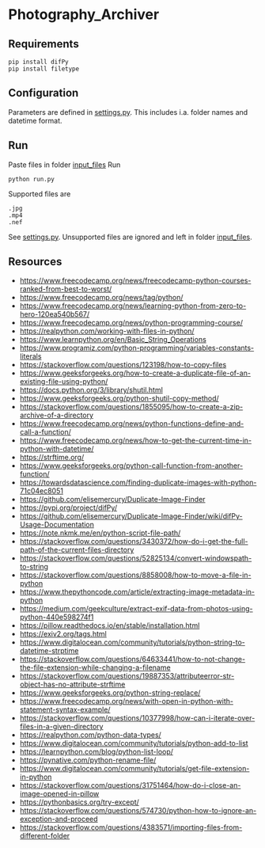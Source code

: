 # Photography_Archiver

## Requirements

```
pip install difPy
pip install filetype
```

## Configuration

Parameters are defined in [settings.py](./main/settings.py).
This includes i.a. folder names and datetime format.

## Run

Paste files in folder [input_files](./input_files/)
Run

```
python run.py
```

Supported files are

```
.jpg
.mp4
.nef
```
See [settings.py](./main/settings.py).
Unsupported files are ignored and left in folder [input_files](./input_files/).

## Resources

- https://www.freecodecamp.org/news/freecodecamp-python-courses-ranked-from-best-to-worst/
- https://www.freecodecamp.org/news/tag/python/
- https://www.freecodecamp.org/news/learning-python-from-zero-to-hero-120ea540b567/
- https://www.freecodecamp.org/news/python-programming-course/
- https://realpython.com/working-with-files-in-python/
- https://www.learnpython.org/en/Basic_String_Operations
- https://www.programiz.com/python-programming/variables-constants-literals
- https://stackoverflow.com/questions/123198/how-to-copy-files
- https://www.geeksforgeeks.org/how-to-create-a-duplicate-file-of-an-existing-file-using-python/
- https://docs.python.org/3/library/shutil.html
- https://www.geeksforgeeks.org/python-shutil-copy-method/
- https://stackoverflow.com/questions/1855095/how-to-create-a-zip-archive-of-a-directory
- https://www.freecodecamp.org/news/python-functions-define-and-call-a-function/
- https://www.freecodecamp.org/news/how-to-get-the-current-time-in-python-with-datetime/
- https://strftime.org/
- https://www.geeksforgeeks.org/python-call-function-from-another-function/
- https://towardsdatascience.com/finding-duplicate-images-with-python-71c04ec8051
- https://github.com/elisemercury/Duplicate-Image-Finder
- https://pypi.org/project/difPy/
- https://github.com/elisemercury/Duplicate-Image-Finder/wiki/difPy-Usage-Documentation
- https://note.nkmk.me/en/python-script-file-path/
- https://stackoverflow.com/questions/3430372/how-do-i-get-the-full-path-of-the-current-files-directory
- https://stackoverflow.com/questions/52825134/convert-windowspath-to-string
- https://stackoverflow.com/questions/8858008/how-to-move-a-file-in-python
- https://www.thepythoncode.com/article/extracting-image-metadata-in-python
- https://medium.com/geekculture/extract-exif-data-from-photos-using-python-440e598274f1
- https://pillow.readthedocs.io/en/stable/installation.html
- https://exiv2.org/tags.html
- https://www.digitalocean.com/community/tutorials/python-string-to-datetime-strptime
- https://stackoverflow.com/questions/64633441/how-to-not-change-the-file-extension-while-changing-a-filename
- https://stackoverflow.com/questions/19887353/attributeerror-str-object-has-no-attribute-strftime
- https://www.geeksforgeeks.org/python-string-replace/
- https://www.freecodecamp.org/news/with-open-in-python-with-statement-syntax-example/
- https://stackoverflow.com/questions/10377998/how-can-i-iterate-over-files-in-a-given-directory
- https://realpython.com/python-data-types/
- https://www.digitalocean.com/community/tutorials/python-add-to-list
- https://learnpython.com/blog/python-list-loop/
- https://pynative.com/python-rename-file/
- https://www.digitalocean.com/community/tutorials/get-file-extension-in-python
- https://stackoverflow.com/questions/31751464/how-do-i-close-an-image-opened-in-pillow
- https://pythonbasics.org/try-except/
- https://stackoverflow.com/questions/574730/python-how-to-ignore-an-exception-and-proceed
- https://stackoverflow.com/questions/4383571/importing-files-from-different-folder
